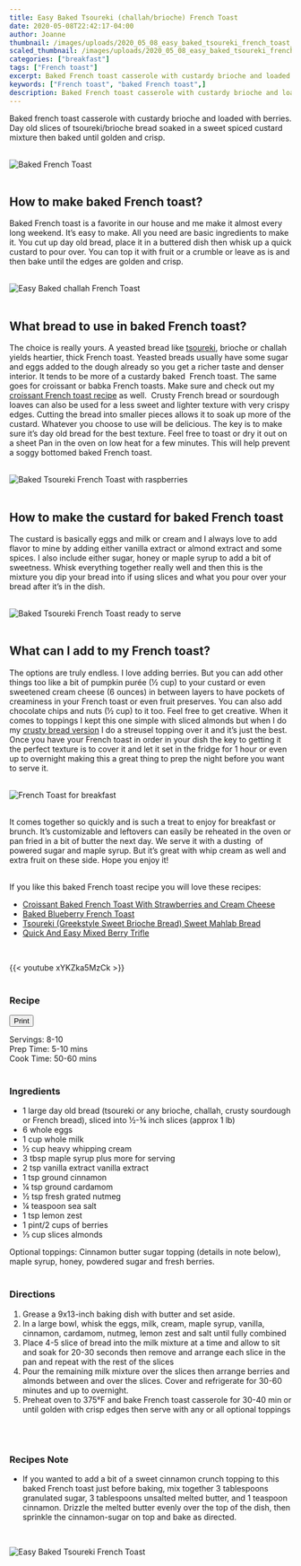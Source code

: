 ```yaml
---
title: Easy Baked Tsoureki (challah/brioche) French Toast
date: 2020-05-08T22:42:17-04:00
author: Joanne
thumbnail: /images/uploads/2020_05_08_easy_baked_tsoureki_french_toast_1.jpg
scaled_thumbnail: /images/uploads/2020_05_08_easy_baked_tsoureki_french_toast_0.jpg
categories: ["breakfast"]
tags: ["French toast"]
excerpt: Baked French toast casserole with custardy brioche and loaded with berries 
keywords: ["French toast", "baked French toast",]
description: Baked French toast casserole with custardy brioche and loaded with berries 
---
```

<span class="blog-text">

Baked french toast casserole with custardy brioche and loaded with berries. Day old slices of tsoureki/brioche bread soaked in a sweet spiced custard mixture then baked until golden and crisp. 
</br>
</br>

![Baked French Toast](/images/uploads/2020_05_08_easy_baked_tsoureki_french_toast_2.jpg)
</br>
</br>

## How to make baked French toast?
Baked French toast is a favorite in our house and me make it almost every long weekend. It’s easy to make. All you need are basic ingredients to make it. You cut up day old bread, place it in a buttered dish then whisk up a quick custard to pour over. You can top it with fruit or a crumble or leave as is and then bake until the edges are golden and crisp. 
</br>
</br>

![Easy Baked challah French Toast](/images/uploads/2020_05_08_easy_baked_tsoureki_french_toast_3.jpg)
</br>
</br>

## What bread to use in baked French toast? 
The choice is really yours. A yeasted bread like [tsoureki](https://www.oliveandmango.com/tsoureki-greekstyle-sweet-brioche-bread-sweet-mahlab-bread/), brioche or challah yields heartier, thick French toast. Yeasted breads usually have some sugar and eggs added to the dough already so you get a richer taste and denser interior. It tends to be more of a custardy baked  French toast. The same goes for croissant or babka French toasts. Make sure and check out my [croissant French toast recipe](https://www.oliveandmango.com/croissant-baked-french-toast-with-strawberries-and-cream-cheese/) as well.  Crusty French bread or sourdough loaves can also be used for a less sweet and lighter texture with very crispy edges. Cutting the bread into smaller pieces allows it to soak up more of the custard. Whatever you choose to use will be delicious. The key is to make sure it’s day old bread for the best texture. Feel free to toast or dry it out on a sheet Pan in the oven on low heat for a few minutes. This will help prevent a soggy bottomed baked French toast. 
</br>
</br>

![Baked Tsoureki French Toast with raspberries](/images/uploads/2020_05_08_easy_baked_tsoureki_french_toast_4.jpg)
</br>
</br>

## How to make the custard for baked French toast
The custard is basically eggs and milk or cream and I always love to add flavor to mine by adding either vanilla extract or almond extract and some spices. I also include either sugar, honey or maple syrup to add a bit of sweetness. Whisk everything together really well and then this is the mixture you dip your bread into if using slices and what you pour over your bread after it’s in the dish. 
</br>
</br>

![Baked Tsoureki French Toast ready to serve](/images/uploads/2020_05_08_easy_baked_tsoureki_french_toast_5.jpg)
</br>
</br>

## What can I add to my French toast? 
The options are truly endless. I love adding berries. But you can add other things too like a bit of pumpkin purée (&frac12; cup) to your custard or even sweetened cream cheese (6 ounces) in between layers to have pockets of creaminess in your French toast or even fruit preserves. You can also add chocolate chips and nuts (&frac12; cup) to it too. Feel free to get creative. When it comes to toppings I kept this one simple with sliced almonds but when I do my [crusty bread version](https://www.oliveandmango.com/baked-blueberry-french-toast/) I do a streusel topping over it and it’s just the best. Once you have your French toast in order in your dish the key to getting it the perfect texture is to cover it and let it set in the fridge for 1 hour or even up to overnight making this a great thing to prep the night before you want to serve it.  
</br>
</br>

![French Toast for breakfast](/images/uploads/2020_05_08_easy_baked_tsoureki_french_toast_6.jpg)
</br>
</br>

It comes together so quickly and is such a treat to enjoy for breakfast or brunch. It’s customizable and leftovers can easily be reheated in the oven or pan fried in a bit of butter the next day. We serve it with a dusting  of powered sugar and maple syrup. But it’s great with whip cream as well and extra fruit on these side. Hope you enjoy it!
</br>
</br>

If you like this baked French toast recipe you will love these recipes:

* <span class="highlight"><a href="https://www.oliveandmango.com/croissant-baked-french-toast-with-strawberries-and-cream-cheese">Croissant Baked French Toast With Strawberries and Cream Cheese</a></span>
* <span class="highlight"><a href="https://www.oliveandmango.com/baked-blueberry-french-toast">Baked Blueberry French Toast</a></span>
* <span class="highlight"><a href="https://www.oliveandmango.com/tsoureki-greekstyle-sweet-brioche-bread-sweet-mahlab-bread">Tsoureki (Greekstyle Sweet Brioche Bread) Sweet Mahlab Bread</a></span>
* <span class="highlight"><a href="https://www.oliveandmango.com/quick-and-easy-mixed-berry-trifle">Quick And Easy Mixed Berry Trifle</a></span>

</br>

{{< youtube xYKZka5MzCk >}}
</br>
</br>
</span>

### Recipe
<div print_button><form>
<input type="button" value="Print" class="btn__print" onClick="window.print()">
</form></div>

<div>Servings: <span itemprop="recipeYield">8-10</div>
<div>Prep Time: <meta itemprop="prepTime" content="PT10M">5-10 mins</div>
<div>Cook Time: <meta itemprop="cookTime" content="PT60M">50-60 mins</div>
</br>

### Ingredients
* <span itemprop="ingredients">1 large day old bread (tsoureki or any brioche, challah, crusty sourdough or French bread), sliced into &frac12;-&frac34; inch </span>slices (approx 1 lb) 
* <span itemprop="ingredients">6 whole eggs</span>
* <span itemprop="ingredients">1 cup whole milk</span>
* <span itemprop="ingredients">&frac12; cup heavy whipping cream</span>
* <span itemprop="ingredients">3 tbsp maple syrup plus more for serving </span>
* <span itemprop="ingredients">2 tsp vanilla extract vanilla extract</span>
* <span itemprop="ingredients">1 tsp ground cinnamon</span>
* <span itemprop="ingredients">&frac14; tsp ground cardamom</span>
* <span itemprop="ingredients">&frac12; tsp fresh grated nutmeg</span>
* <span itemprop="ingredients">&frac14; teaspoon sea salt</span>
* <span itemprop="ingredients">1 tsp lemon zest </span>
* <span itemprop="ingredients">1 pint/2 cups of berries </span>
* <span itemprop="ingredients">&frac13; cup slices almonds </span>

Optional toppings: Cinnamon butter sugar topping (details in note below), maple syrup, honey, powdered sugar and fresh berries. 
</br>
</br>

### Directions
1. Grease a 9x13-inch baking dish with butter and set aside.
1. In a large bowl, whisk the eggs, milk, cream, maple syrup, vanilla, cinnamon, cardamom, nutmeg, lemon zest and salt until fully combined 
1. Place 4-5 slice of bread into the milk mixture at a time and allow to sit and soak for 20-30 seconds then remove and arrange each slice in the pan and repeat with the rest of the slices 
1. Pour the remaining milk mixture over the slices then arrange berries and almonds between and over the slices. Cover and refrigerate for 30-60 minutes and up to overnight. 
1. Preheat oven to 375°F and bake French toast casserole for 30-40 min or until golden with crisp edges then serve with any or all optional toppings 
</br>
</br>

### Recipes Note
* If you wanted to add a bit of a sweet cinnamon crunch topping to this baked French toast just before baking, mix together 3 tablespoons granulated sugar, 3 tablespoons unsalted melted butter, and 1 teaspoon cinnamon. Drizzle the melted butter evenly over the top of the dish, then sprinkle the cinnamon-sugar on top and bake as directed.

</br>

![Easy Baked Tsoureki French Toast](/images/uploads/2020_05_08_easy_baked_tsoureki_french_toast_7.jpg)